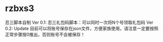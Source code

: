 # rzbxs3
忍三脚本自制
Ver 0.1: 忍三礼包码脚本：可以同时一次将N个号领取礼包码
Ver 0.2: Update
目前可以将账号保存在json文件，方便家族使用，请注意一定要按照正常步骤按0推出，否则账号不会被保存！
